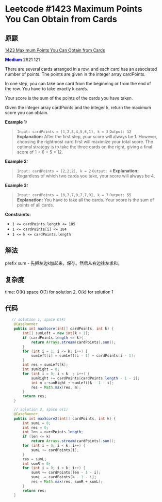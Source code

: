 # Leetcode #1423 Maximum Points You Can Obtain from Cards

## 原题

[1423 Maximum Points You Can Obtain from Cards](https://leetcode.com/problems/maximum-points-you-can-obtain-from-cards/)

**<span style="color:blue">Medium</span>** 2921 121

There are several cards arranged in a row, and each card has an associated number of points. The points are given in the integer array cardPoints.

In one step, you can take one card from the beginning or from the end of the row. You have to take exactly k cards.

Your score is the sum of the points of the cards you have taken.

Given the integer array cardPoints and the integer k, return the maximum score you can obtain.

**Example 1:**

> `Input: cardPoints = [1,2,3,4,5,6,1], k = 3`
`Output: 12`
**Explanation:** After the first step, your score will always be 1. However, choosing the rightmost card first will maximize your total score. The optimal strategy is to take the three cards on the right, giving a final score of 1 + 6 + 5 = 12.

**Example 2:**

> `Input: cardPoints = [2,2,2], k = 2`
`Output: 4`
**Explanation:** Regardless of which two cards you take, your score will always be 4.

**Example 3:**

> `Input: cardPoints = [9,7,7,9,7,7,9], k = 7`
`Output: 55`
**Explanation:** You have to take all the cards. Your score is the sum of points of all cards.
 
**Constraints:**

* `1 <= cardPoints.length <= 105`
* `1 <= cardPoints[i] <= 104`
* `1 <= k <= cardPoints.length`

## 解法

prefix sum - 先把左边k加起来，保存。然后从右边往左求和。

## 复杂度

time: O(K)
space O(1) for solution 2, O(k) for solution 1


## 代码


```Java
   // solution 1, space O(k)
    @CaseRunner
    public int maxScore(int[] cardPoints, int k) {
        int[] sumLeft = new int[k + 1];
        if (cardPoints.length <= k){
            return Arrays.stream(cardPoints).sum();   
        }
        for (int i = 1; i <= k; i++) {
            sumLeft[i] = sumLeft[i - 1] + cardPoints[i - 1];
        }
        int res = sumLeft[k];
        int sumRight = 0;
        for (int i = 0; i < k  ; i++) {
            sumRight += cardPoints[cardPoints.length - 1 - i];
            int m = sumRight + sumLeft[k - 1 - i];
            res = Math.max(res, m);
        }
        return res;
    }

    // solution 2, space o(1)
    @CaseRunner
    public int maxScore2(int[] cardPoints, int k) {
        int sumL = 0;
        int res = 0;
        int len = cardPoints.length;
        if (len <= k)
            return Arrays.stream(cardPoints).sum();
        for (int i = 0; i < k; i++) {
            sumL += cardPoints[i];
        }
        res = sumL;
        int sumR = 0;
        for (int i = 0; i < k; i++) {
            sumR += cardPoints[len - 1 - i];
            sumL -= cardPoints[k - 1 - i];
            res = Math.max(res, sumR + sumL);
        }
        return res;
    }

```
